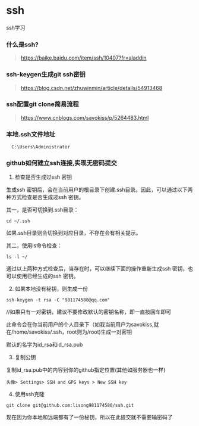 # ssh
ssh学习
### 什么是ssh?
> https://baike.baidu.com/item/ssh/10407?fr=aladdin
### ssh-keygen生成git ssh密钥
> https://blog.csdn.net/zhuwinmin/article/details/54913468

### ssh配置git clone简易流程

> https://www.cnblogs.com/savokiss/p/5264483.html

### 本地.ssh文件地址

```
  C:\Users\Administrator
```
### github如何建立ssh连接,实现无密码提交

1. 检查是否生成过ssh 密钥

生成ssh 密钥后，会在当前用户的根目录下创建.ssh目录。因此，可以通过以下两种方式检查是否生成过ssh 密钥。

其一，是否可切换到.ssh目录：
```
cd ~/.ssh
```
如果.ssh目录则会切换到对应目录，不存在会有相关提示。

其二，使用ls命令检查：

```
ls -l ~/
```
通过以上两种方式检查后，当存在时，可以继续下面的操作重新生成ssh 密钥，也可以使用已经生成的ssh 密钥。

2. 如果本地没有秘钥，则生成一份

```
ssh-keygen -t rsa -C "981174580@qq.com"

```
//如果只有一对密钥，建议不要修改默认的密钥名称，即一直按回车即可

此命令会在你当前用户的个人目录下（如我当前用户为savokiss,就在/home/savokiss/.ssh，root则为/root)生成一对密钥

默认的名字为id_rsa和id_rsa.pub

3. 复制公钥

复制id_rsa.pub中的内容到你的github指定位置(其他如服务器也一样)

```
头像> Settings> SSH and GPG keys > New SSH key

```

4. 使用ssh克隆

```
git clone git@github.com:lisong981174580/ssh.git

```
现在因为你本地和远端都有了一份秘钥，所以在此提交就不需要输密码了